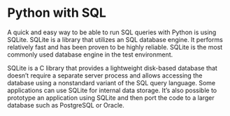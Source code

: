 # Python with SQL
A quick and easy way to be able to run SQL queries with Python is using SQLite. SQLite is a library that utilizes an SQL database engine. It performs relatively fast and has been proven to be highly reliable. SQLite is the most commonly used database engine in the test environment.


SQLite is a C library that provides a lightweight disk-based database that doesn’t require a separate server process and allows accessing the database using a nonstandard variant of the SQL query language. Some applications can use SQLite for internal data storage. It’s also possible to prototype an application using SQLite and then port the code to a larger database such as PostgreSQL or Oracle.
